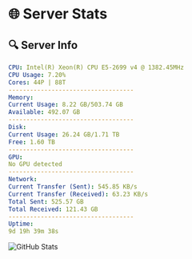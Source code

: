 # 🌐 Server Stats
## 🔍 Server Info
```yaml
CPU: Intel(R) Xeon(R) CPU E5-2699 v4 @ 1382.45MHz
CPU Usage: 7.20%
Cores: 44P | 88T
-----------------------------------
Memory:
Current Usage: 8.22 GB/503.74 GB
Available: 492.07 GB
-----------------------------------
Disk:
Current Usage: 26.24 GB/1.71 TB
Free: 1.60 TB
-----------------------------------
GPU:
No GPU detected
-----------------------------------
Network:
Current Transfer (Sent): 545.85 KB/s
Current Transfer (Received): 63.23 KB/s
Total Sent: 525.57 GB
Total Received: 121.43 GB
-----------------------------------
Uptime:
9d 19h 39m 38s
```
![GitHub Stats](https://img.shields.io/badge/Updated-2025-04-29_12:48:26-blue)